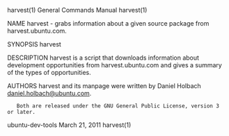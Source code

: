 harvest(1)                                                    General Commands Manual                                                   harvest(1)

NAME
       harvest - grabs information about a given source package from harvest.ubuntu.com.

SYNOPSIS
       harvest <source package name>

DESCRIPTION
       harvest  is a script that downloads information about development opportunities from harvest.ubuntu.com and gives a summary of the types of
       opportunities.

AUTHORS
       harvest and its manpage were written by Daniel Holbach <daniel.holbach@ubuntu.com>.

       Both are released under the GNU General Public License, version 3 or later.

ubuntu-dev-tools                                                  March 21, 2011                                                        harvest(1)
